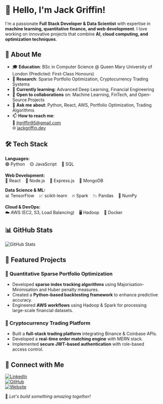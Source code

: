 # 👋 Hello, I'm Jack Griffin!

I'm a passionate **Full Stack Developer & Data Scientist** with expertise in **machine learning, quantitative finance, and web development**. I love working on innovative projects that combine **AI, cloud computing, and optimization techniques**.


## 🚀 About Me
- 🎓 **Education**: BSc in Computer Science @ Queen Mary University of London (Predicted: First-Class Honours)  
- 🔬 **Research**: Sparse Portfolio Optimization, Cryptocurrency Trading Systems  
- 🌱 **Currently learning**: Advanced Deep Learning, Financial Engineering  
- 🤝 **Open to collaborations** on: Machine Learning, FinTech, and Open-Source Projects  
- 💬 **Ask me about**: Python, React, AWS, Portfolio Optimization, Trading Algorithms  
- 📫 **How to reach me**:  
  📧 [jtgriffin95@gmail.com](mailto:jtgriffin95@gmail.com)  
  🌐 [jackgriffin.dev](https://jackgriffin.dev)  



## 🛠️ Tech Stack
**Languages:**  
🟢 Python &nbsp;&nbsp; 🟡 JavaScript &nbsp;&nbsp; 🔵 SQL  

**Web Development:**  
🔹 React &nbsp;&nbsp; 🔹 Node.js &nbsp;&nbsp; 🔹 Express.js &nbsp;&nbsp; 🔹 MongoDB  

**Data Science & ML:**  
📊 TensorFlow &nbsp;&nbsp; 📈 scikit-learn &nbsp;&nbsp; 🔥 Spark &nbsp;&nbsp; 📉 Pandas &nbsp;&nbsp; 🔣 NumPy  

**Cloud & DevOps:**  
☁️ AWS (EC2, S3, Load Balancing) &nbsp;&nbsp; 🖥️ Hadoop &nbsp;&nbsp; 🐳 Docker  

## 📊 GitHub Stats
![GitHub Stats](https://github-readme-stats.vercel.app/api?username=griffin1995&show_icons=true&theme=radical)  



## 🌟 Featured Projects

### 🔹 Quantitative Sparse Portfolio Optimization
- Developed **sparse index tracking algorithms** using Majorisation-Minimisation and Huber penalty measures.  
- Created a **Python-based backtesting framework** to enhance predictive accuracy.  
- Engineered **AWS workflows** using Hadoop & Spark for processing large-scale financial datasets.  

### 🔹 Cryptocurrency Trading Platform
- Built a **full-stack trading platform** integrating Binance & Coinbase APIs.  
- Developed a **real-time order matching engine** with MERN stack.  
- Implemented **secure JWT-based authentication** with role-based access control.  


## 🔗 Connect with Me  
[![LinkedIn](https://img.shields.io/badge/LinkedIn-0077B5?style=for-the-badge&logo=linkedin&logoColor=white)](https://linkedin.com/in/jackgriffindev)  
[![GitHub](https://img.shields.io/badge/GitHub-100000?style=for-the-badge&logo=github&logoColor=white)](https://github.com/griffin1995)  
[![Website](https://img.shields.io/badge/Website-000000?style=for-the-badge&logo=web&logoColor=white)](https://jackgriffin.dev)  

🚀 *Let's build something amazing together!*  
